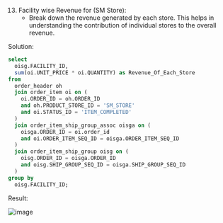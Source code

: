 13. Facility wise Revenue for (SM Store): 
    * Break down the revenue generated by each store. This helps in understanding the contribution of individual stores to the overall revenue.

Solution:
```sql
select 
  oisg.FACILITY_ID, 
  sum(oi.UNIT_PRICE * oi.QUANTITY) as Revenue_Of_Each_Store 
from 
  order_header oh 
  join order_item oi on (
    oi.ORDER_ID = oh.ORDER_ID 
    and oh.PRODUCT_STORE_ID = 'SM_STORE' 
    and oi.STATUS_ID = 'ITEM_COMPLETED'
  ) 
  join order_item_ship_group_assoc oisga on (
    oisga.ORDER_ID = oi.order_id 
    and oi.ORDER_ITEM_SEQ_ID = oisga.ORDER_ITEM_SEQ_ID
  ) 
  join order_item_ship_group oisg on (
    oisg.ORDER_ID = oisga.ORDER_ID 
    and oisg.SHIP_GROUP_SEQ_ID = oisga.SHIP_GROUP_SEQ_ID
  ) 
group by 
  oisg.FACILITY_ID;

```
Result:

![image](https://github.com/Nishtha-Jain-1119/Training-Assignment/assets/127538617/e1e04438-b9ca-4eda-90bd-e1aa015179a5)

